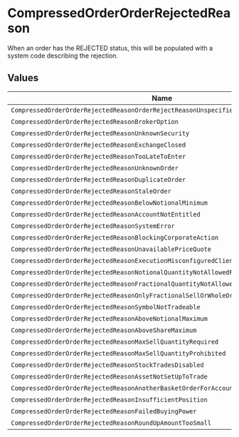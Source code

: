 # CompressedOrderOrderRejectedReason

When an order has the REJECTED status, this will be populated with a system code describing the rejection.


## Values

| Name                                                                                  | Value                                                                                 |
| ------------------------------------------------------------------------------------- | ------------------------------------------------------------------------------------- |
| `CompressedOrderOrderRejectedReasonOrderRejectReasonUnspecified`                      | ORDER_REJECT_REASON_UNSPECIFIED                                                       |
| `CompressedOrderOrderRejectedReasonBrokerOption`                                      | BROKER_OPTION                                                                         |
| `CompressedOrderOrderRejectedReasonUnknownSecurity`                                   | UNKNOWN_SECURITY                                                                      |
| `CompressedOrderOrderRejectedReasonExchangeClosed`                                    | EXCHANGE_CLOSED                                                                       |
| `CompressedOrderOrderRejectedReasonTooLateToEnter`                                    | TOO_LATE_TO_ENTER                                                                     |
| `CompressedOrderOrderRejectedReasonUnknownOrder`                                      | UNKNOWN_ORDER                                                                         |
| `CompressedOrderOrderRejectedReasonDuplicateOrder`                                    | DUPLICATE_ORDER                                                                       |
| `CompressedOrderOrderRejectedReasonStaleOrder`                                        | STALE_ORDER                                                                           |
| `CompressedOrderOrderRejectedReasonBelowNotionalMinimum`                              | BELOW_NOTIONAL_MINIMUM                                                                |
| `CompressedOrderOrderRejectedReasonAccountNotEntitled`                                | ACCOUNT_NOT_ENTITLED                                                                  |
| `CompressedOrderOrderRejectedReasonSystemError`                                       | SYSTEM_ERROR                                                                          |
| `CompressedOrderOrderRejectedReasonBlockingCorporateAction`                           | BLOCKING_CORPORATE_ACTION                                                             |
| `CompressedOrderOrderRejectedReasonUnavailablePriceQuote`                             | UNAVAILABLE_PRICE_QUOTE                                                               |
| `CompressedOrderOrderRejectedReasonExecutionMisconfiguredClient`                      | EXECUTION_MISCONFIGURED_CLIENT                                                        |
| `CompressedOrderOrderRejectedReasonNotionalQuantityNotAllowedForSecurity`             | NOTIONAL_QUANTITY_NOT_ALLOWED_FOR_SECURITY                                            |
| `CompressedOrderOrderRejectedReasonFractionalQuantityNotAllowedForSecurity`           | FRACTIONAL_QUANTITY_NOT_ALLOWED_FOR_SECURITY                                          |
| `CompressedOrderOrderRejectedReasonOnlyFractionalSellOrWholeOrdersAllowedForSecurity` | ONLY_FRACTIONAL_SELL_OR_WHOLE_ORDERS_ALLOWED_FOR_SECURITY                             |
| `CompressedOrderOrderRejectedReasonSymbolNotTradeable`                                | SYMBOL_NOT_TRADEABLE                                                                  |
| `CompressedOrderOrderRejectedReasonAboveNotionalMaximum`                              | ABOVE_NOTIONAL_MAXIMUM                                                                |
| `CompressedOrderOrderRejectedReasonAboveShareMaximum`                                 | ABOVE_SHARE_MAXIMUM                                                                   |
| `CompressedOrderOrderRejectedReasonMaxSellQuantityRequired`                           | MAX_SELL_QUANTITY_REQUIRED                                                            |
| `CompressedOrderOrderRejectedReasonMaxSellQuantityProhibited`                         | MAX_SELL_QUANTITY_PROHIBITED                                                          |
| `CompressedOrderOrderRejectedReasonStockTradesDisabled`                               | STOCK_TRADES_DISABLED                                                                 |
| `CompressedOrderOrderRejectedReasonAssetNotSetUpToTrade`                              | ASSET_NOT_SET_UP_TO_TRADE                                                             |
| `CompressedOrderOrderRejectedReasonAnotherBasketOrderForAccountHasFailedRiskChecks`   | ANOTHER_BASKET_ORDER_FOR_ACCOUNT_HAS_FAILED_RISK_CHECKS                               |
| `CompressedOrderOrderRejectedReasonInsufficientPosition`                              | INSUFFICIENT_POSITION                                                                 |
| `CompressedOrderOrderRejectedReasonFailedBuyingPower`                                 | FAILED_BUYING_POWER                                                                   |
| `CompressedOrderOrderRejectedReasonRoundUpAmountTooSmall`                             | ROUND_UP_AMOUNT_TOO_SMALL                                                             |
